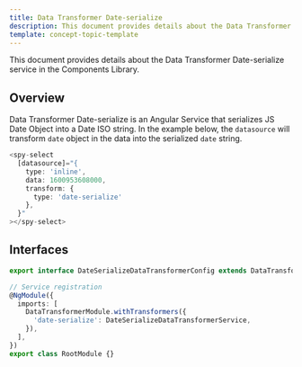 ```yaml
---
title: Data Transformer Date-serialize
description: This document provides details about the Data Transformer Date-serialize service in the Components Library.
template: concept-topic-template
---
```



This document provides details about the Data Transformer Date-serialize service in the Components Library.

## Overview

Data Transformer Date-serialize is an Angular Service that serializes JS Date Object into a Date ISO string.
In the example below, the `datasource` will transform `date` object in the data into the serialized `date` string.

```ts
<spy-select
  [datasource]="{
    type: 'inline',
    data: 1600953608000,
    transform: {
      type: 'date-serialize'
    },
  }"
></spy-select>
```

## Interfaces

```ts
export interface DateSerializeDataTransformerConfig extends DataTransformerConfig {}

// Service registration
@NgModule({
  imports: [
    DataTransformerModule.withTransformers({
      'date-serialize': DateSerializeDataTransformerService,
    }),
  ],
})
export class RootModule {}
```
